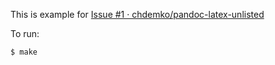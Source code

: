 This is example for [Issue #1 · chdemko/pandoc-latex-unlisted](https://github.com/chdemko/pandoc-latex-unlisted/issues/1#issuecomment-378639894)

To run:

```
$ make
```

